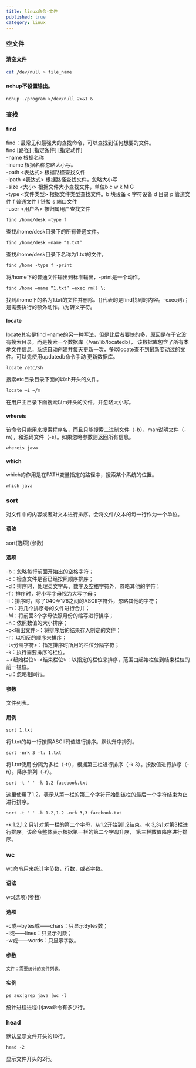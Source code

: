 ```yaml
---
title: linux命令-文件
published: true
category: linux
---
```


### 空文件
#### 清空文件
```bash
cat /dev/null > file_name
```

#### nohup不设置输出。
```
nohup ./program >/dev/null 2>&1 &
```

### 查找
#### find
find：最常见和最强大的查找命令，可以查找到任何想要的文件。     
find [路径] [指定条件] [指定动作]     
-name 根据名称      
-iname 根据名称忽略大小写。       
-path <表达式> 根据路径查找文件        
-ipath <表达式> 根据路径查找文件，忽略大小写     
-size <大小> 根据文件大小查找文件，单位b c w k M G     
-type <文件类型> 根据文件类型查找文件。b 块设备 c 字符设备 d 目录 p 管道文件 f 普通文件 l 链接 s 端口文件     
-user <用户名> 按归属用户查找文件       
```
find /home/desk –type f
```
查找/home/desk目录下的所有普通文件。
```
find /home/desk –name “1.txt”
```
查找/home/desk目录下名称为1.txt的文件。
```
find /home -type f -print
```
将/home下的普通文件输出到标准输出，-print是一个动作。
```
find /home –name “1.txt” –exec rm{} \;
```
找到/home下的名为1.txt的文件并删除。{}代表的是find找到的内容。-exec到\\；是需要执行的额外动作。\\为转义字符。

#### locate
locate其实是find –name的另一种写法，但是比后者要快的多，原因是在于它没有搜索目录，而是搜索一个数据库（/var/lib/locatedb），
该数据库包含了所有本地文件信息，系统自动创建并每天更新一次，多以locate查不到最新变动过的文件。可以先使用updatedb命令手动
更新数据库。
```
locate /etc/sh
```
搜索etc目录目录下面的以sh开头的文件。
```
locate –i ~/m
```
在用户主目录下面搜索以m开头的文件，并忽略大小写。
	
#### whereis
该命令只能用来搜索程序名，而且只能搜索二进制文件（-b），man说明文件（-m），和源码文件（-s）。如果忽略参数则返回所有信息。
```
whereis java
```
#### which
which的作用是在PATH变量指定的路径中，搜索某个系统的位置。
```
which java
```

### sort
对文件中的内容或者对文本进行排序。会将文件/文本的每一行作为一个单位。
#### 语法
sort(选项)(参数)

#### 选项
-b：忽略每行前面开始出的空格字符；      
-c：检查文件是否已经按照顺序排序；      
-d：排序时，处理英文字母、数字及空格字符外，忽略其他的字符；     
-f：排序时，将小写字母视为大写字母；     
-i：排序时，除了040至176之间的ASCII字符外，忽略其他的字符；        
-m：将几个排序号的文件进行合并；       
-M：将前面3个字母依照月份的缩写进行排序；      
-n：依照数值的大小排序；       
-o<输出文件>：将排序后的结果存入制定的文件；        
-r：以相反的顺序来排序；       
-t<分隔字符>：指定排序时所用的栏位分隔字符；        
-k：执行需要排序的栏位。       
+<起始栏位>-<结束栏位>：以指定的栏位来排序，范围由起始栏位到结束栏位的前一栏位。     
-u：忽略相同行。       

#### 参数
文件列表。

#### 用例
```
sort 1.txt 
```     
将1.txt的每一行按照ASCII码值进行排序。默认升序排列。
```
sort -nrk 3 -t: 1.txt
```
将1.txt使用:分隔为多栏（-t:），根据第三栏进行排序（-k 3）。按数值进行排序（-n）。降序排列（-r）。
```
sort -t ' ' -k 1.2 facebook.txt
```
这里使用了1.2，表示从第一栏的第二个字符开始到该栏的最后一个字符结束为止进行排序。
```
sort -t ' ' -k 1.2,1.2 -nrk 3,3 facebook.txt
```
-k 1.2,1.2 只针对第一栏的第二个字母，从1.2开始到1.2结束。-k 3,3针对第3栏进行排序。该命令整体表示根据第一栏的第二个字母升序，
第三栏数值降序进行排序。

### wc
wc命令用来统计字节数，行数，或者字数。
#### 语法
wc(选项)(参数)
#### 选项
-c或--bytes或——chars：只显示Bytes数；       
-l或——lines：只显示列数；       
-w或——words：只显示字数。       
#### 参数
	文件：需要统计的文件列表。
#### 实例
```
ps aux|grep java |wc -l
```
统计进程进程中java命令有多少行。

### head
默认显示文件开头的10行。
```
head -2
```
显示文件开头的2行。
